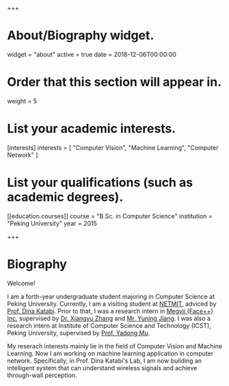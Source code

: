 +++
# About/Biography widget.
widget = "about"
active = true
date = 2018-12-06T00:00:00

# Order that this section will appear in.
weight = 5

# List your academic interests.
[interests]
  interests = [
    "Computer Vision",
    "Machine Learning",
    "Computer Network"
  ]

# List your qualifications (such as academic degrees).

[[education.courses]]
  course = "B.Sc. in Computer Science"
  institution = "Peking University"
  year = 2015
 
+++

# Biography

Welcome!

I am a forth-year undergraduate student majoring in Computer Science at Peking University. Currently, I am a visiting student at [NETMIT](http://groups.csail.mit.edu/netmit/wordpress/), adviced by [Prof. Dina Katabi](http://people.csail.mit.edu/dina/). Prior to that, I was a research intern in [Megvii (Face++) Inc.](https://megvii.com/) supervised by [Dr. Xiangyu Zhang](https://scholar.google.com/citations?user=yuB-cfoAAAAJ&hl=en) and [Mr. Yuning Jiang](https://yuningjiang.github.io/). I was also a research intern at Institute of Computer Science and Technology (ICST), Peking University, supervised by [Prof. Yadong Mu](http://www.muyadong.com/).

My reserach interests mainly lie in the field of Computer Vision and Machine Learning. Now I am working on machine learning application in computer network. Specifically, in Prof. Dina Katabi's Lab, I am now building an intelligent system that can understand wireless signals and achieve through-wall perception. 

